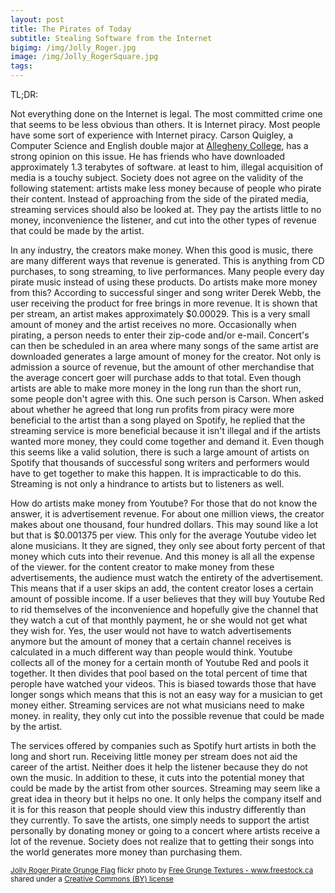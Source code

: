 ```yaml
---
layout: post
title: The Pirates of Today
subtitle: Stealing Software from the Internet
bigimg: /img/Jolly_Roger.jpg
image: /img/Jolly_RogerSquare.jpg
tags:
---
```

TL;DR:

Not everything done on the Internet is legal. The most committed crime one that seems to be less obvious than others. It is Internet piracy. Most people have some sort of experience with Internet piracy.  Carson Quigley, a Computer Science and English double major at [Allegheny College](allegheny.edu), has a strong opinion on this issue. He has friends who have downloaded approximately 1.3 terabytes of software. at least to him, illegal acquisition of media is a touchy subject. Society does not agree on the validity of the following statement: artists make less money because of people who pirate their content. Instead of approaching from the side of the pirated media, streaming services should also be looked at. They pay the artists little to no money, inconvenience the listener, and cut into the other types of revenue that could be made by the artist.

In any industry, the creators make money. When this good is music, there are many different ways that revenue is generated. This is anything from CD purchases, to song streaming, to live performances. Many people every day pirate music instead of using these products. Do artists make more money from this? According to successful singer and song writer Derek Webb, the user receiving the product for free brings in more revenue. It is shown that per stream, an artist makes approximately $0.00029. This is a very small amount of money and the artist receives no more. Occasionally when pirating, a person needs to enter their zip-code and/or e-mail. Concert's can then be scheduled in an area where many songs of the same artist are downloaded generates a large amount of money for the creator. Not only is admission a source of revenue, but the amount of other merchandise that the average concert goer will purchase adds to that total. Even though artists are able to make more money in the long run than the short run, some people don't agree with this. One such person is Carson. When asked about whether he agreed that long run profits from piracy were more beneficial to the artist than a song played on Spotify, he replied that the streaming service is more beneficial because it isn't illegal and if the artists wanted more money, they could come together and demand it. Even though this seems like a valid solution, there is such a large amount of artists on Spotify that thousands of successful song writers and performers would have to get together to make this happen. It is impracticable to do this. Streaming is not only a hindrance to artists but to listeners as well.

How do artists make money from Youtube? For those that do not know the answer, it is advertisement revenue. For about one million views, the creator makes about one thousand, four hundred dollars. This may sound like a lot but that is $0.001375 per view. This only for the average Youtube video let alone musicians. It they are signed, they only see about forty percent of that money which cuts into their revenue. And this money is all all the expense of the viewer. for the content creator to make money from these advertisements, the audience must watch the entirety of the advertisement. This means that if a user skips an add, the content creator loses a certain amount of possible income. If a user believes that they will buy Youtube Red to rid themselves of the inconvenience and hopefully give the channel that they watch a cut of that monthly payment, he or she would not get what they wish for. Yes, the user would not have to watch advertisements anymore but the amount of money that a certain channel receives is calculated in a much different way than people would think. Youtube collects all of the money for a certain month of Youtube Red and pools it together. It then divides that pool based on the total percent of time that perople have watched your videos. This is biased towards those that have longer songs which means that this is not an easy way for a musician to get money either. Streaming services are not what musicians need to make money. in reality, they only cut into the possible revenue that could be made by the artist.

The services offered by companies such as Spotify hurt artists in both the long and short run. Receiving little money per stream does not aid the career of the artist. Neither does it help the listener because they do not own the music. In addition to these, it cuts into the potential money that could be made by the artist from other sources. Streaming may seem like a great idea in theory but it helps no one. It only helps the company itself and it is for this reason that people should view this industry differently than they currently. To save the artists, one simply needs to support the artist personally by donating money or going to a concert where artists receive a lot of the revenue. Society does not realize that to getting their songs into the world generates more money than purchasing them.

<small><a title="Jolly Roger Pirate Grunge Flag" href="https://flickr.com/photos/80497449@N04/7377925440">Jolly Roger Pirate Grunge Flag</a> flickr photo by <a href="https://flickr.com/people/80497449@N04">Free Grunge Textures - www.freestock.ca</a> shared under a <a href="https://creativecommons.org/licenses/by/2.0/">Creative Commons (BY) license</a> </small>
